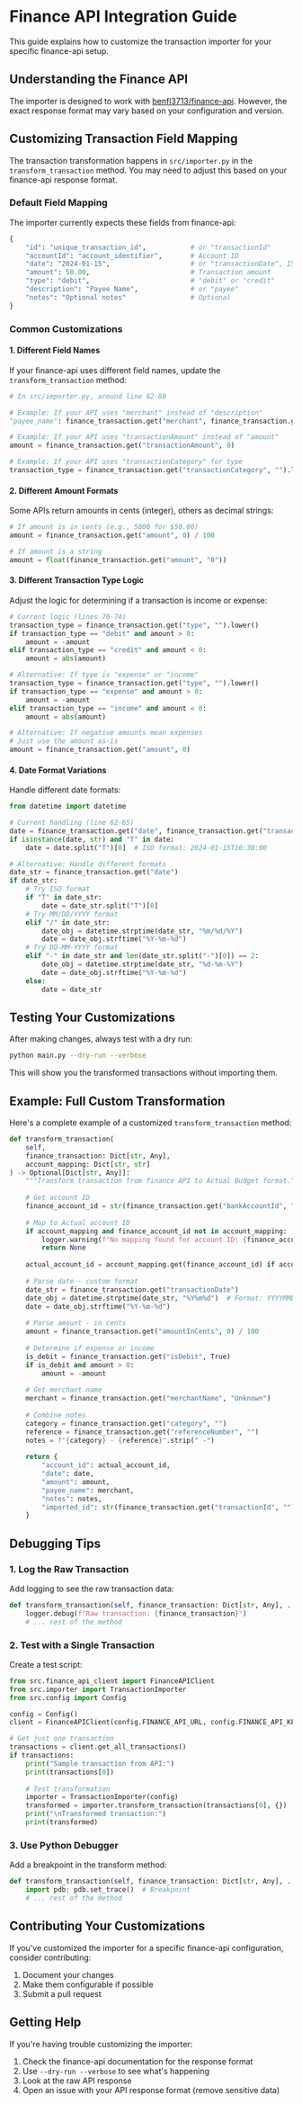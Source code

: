 # Finance API Integration Guide

This guide explains how to customize the transaction importer for your specific finance-api setup.

## Understanding the Finance API

The importer is designed to work with [benfl3713/finance-api](https://github.com/benfl3713/finance-api). However, the exact response format may vary based on your configuration and version.

## Customizing Transaction Field Mapping

The transaction transformation happens in `src/importer.py` in the `transform_transaction` method. You may need to adjust this based on your finance-api response format.

### Default Field Mapping

The importer currently expects these fields from finance-api:

```python
{
    "id": "unique_transaction_id",           # or "transactionId"
    "accountId": "account_identifier",       # Account ID
    "date": "2024-01-15",                    # or "transactionDate", ISO format
    "amount": 50.00,                         # Transaction amount
    "type": "debit",                         # "debit" or "credit"
    "description": "Payee Name",             # or "payee"
    "notes": "Optional notes"                # Optional
}
```

### Common Customizations

#### 1. Different Field Names

If your finance-api uses different field names, update the `transform_transaction` method:

```python
# In src/importer.py, around line 62-80

# Example: If your API uses "merchant" instead of "description"
"payee_name": finance_transaction.get("merchant", finance_transaction.get("description", "Unknown")),

# Example: If your API uses "transactionAmount" instead of "amount"
amount = finance_transaction.get("transactionAmount", 0)

# Example: If your API uses "transactionCategory" for type
transaction_type = finance_transaction.get("transactionCategory", "").lower()
```

#### 2. Different Amount Formats

Some APIs return amounts in cents (integer), others as decimal strings:

```python
# If amount is in cents (e.g., 5000 for $50.00)
amount = finance_transaction.get("amount", 0) / 100

# If amount is a string
amount = float(finance_transaction.get("amount", "0"))
```

#### 3. Different Transaction Type Logic

Adjust the logic for determining if a transaction is income or expense:

```python
# Current logic (lines 70-74)
transaction_type = finance_transaction.get("type", "").lower()
if transaction_type == "debit" and amount > 0:
    amount = -amount
elif transaction_type == "credit" and amount < 0:
    amount = abs(amount)

# Alternative: If type is "expense" or "income"
transaction_type = finance_transaction.get("type", "").lower()
if transaction_type == "expense" and amount > 0:
    amount = -amount
elif transaction_type == "income" and amount < 0:
    amount = abs(amount)

# Alternative: If negative amounts mean expenses
# Just use the amount as-is
amount = finance_transaction.get("amount", 0)
```

#### 4. Date Format Variations

Handle different date formats:

```python
from datetime import datetime

# Current handling (line 62-65)
date = finance_transaction.get("date", finance_transaction.get("transactionDate"))
if isinstance(date, str) and "T" in date:
    date = date.split("T")[0]  # ISO format: 2024-01-15T10:30:00

# Alternative: Handle different formats
date_str = finance_transaction.get("date")
if date_str:
    # Try ISO format
    if "T" in date_str:
        date = date_str.split("T")[0]
    # Try MM/DD/YYYY format
    elif "/" in date_str:
        date_obj = datetime.strptime(date_str, "%m/%d/%Y")
        date = date_obj.strftime("%Y-%m-%d")
    # Try DD-MM-YYYY format
    elif "-" in date_str and len(date_str.split("-")[0]) == 2:
        date_obj = datetime.strptime(date_str, "%d-%m-%Y")
        date = date_obj.strftime("%Y-%m-%d")
    else:
        date = date_str
```

## Testing Your Customizations

After making changes, always test with a dry run:

```bash
python main.py --dry-run --verbose
```

This will show you the transformed transactions without importing them.

## Example: Full Custom Transformation

Here's a complete example of a customized `transform_transaction` method:

```python
def transform_transaction(
    self,
    finance_transaction: Dict[str, Any],
    account_mapping: Dict[str, str]
) -> Optional[Dict[str, Any]]:
    """Transform transaction from finance API to Actual Budget format."""
    
    # Get account ID
    finance_account_id = str(finance_transaction.get("bankAccountId", ""))
    
    # Map to Actual account ID
    if account_mapping and finance_account_id not in account_mapping:
        logger.warning(f"No mapping found for account ID: {finance_account_id}")
        return None
    
    actual_account_id = account_mapping.get(finance_account_id) if account_mapping else finance_account_id
    
    # Parse date - custom format
    date_str = finance_transaction.get("transactionDate")
    date_obj = datetime.strptime(date_str, "%Y%m%d")  # Format: YYYYMMDD
    date = date_obj.strftime("%Y-%m-%d")
    
    # Parse amount - in cents
    amount = finance_transaction.get("amountInCents", 0) / 100
    
    # Determine if expense or income
    is_debit = finance_transaction.get("isDebit", True)
    if is_debit and amount > 0:
        amount = -amount
    
    # Get merchant name
    merchant = finance_transaction.get("merchantName", "Unknown")
    
    # Combine notes
    category = finance_transaction.get("category", "")
    reference = finance_transaction.get("referenceNumber", "")
    notes = f"{category} - {reference}".strip(" -")
    
    return {
        "account_id": actual_account_id,
        "date": date,
        "amount": amount,
        "payee_name": merchant,
        "notes": notes,
        "imported_id": str(finance_transaction.get("transactionId", ""))
    }
```

## Debugging Tips

### 1. Log the Raw Transaction

Add logging to see the raw transaction data:

```python
def transform_transaction(self, finance_transaction: Dict[str, Any], ...):
    logger.debug(f"Raw transaction: {finance_transaction}")
    # ... rest of the method
```

### 2. Test with a Single Transaction

Create a test script:

```python
from src.finance_api_client import FinanceAPIClient
from src.importer import TransactionImporter
from src.config import Config

config = Config()
client = FinanceAPIClient(config.FINANCE_API_URL, config.FINANCE_API_KEY)

# Get just one transaction
transactions = client.get_all_transactions()
if transactions:
    print("Sample transaction from API:")
    print(transactions[0])
    
    # Test transformation
    importer = TransactionImporter(config)
    transformed = importer.transform_transaction(transactions[0], {})
    print("\nTransformed transaction:")
    print(transformed)
```

### 3. Use Python Debugger

Add a breakpoint in the transform method:

```python
def transform_transaction(self, finance_transaction: Dict[str, Any], ...):
    import pdb; pdb.set_trace()  # Breakpoint
    # ... rest of the method
```

## Contributing Your Customizations

If you've customized the importer for a specific finance-api configuration, consider contributing:

1. Document your changes
2. Make them configurable if possible
3. Submit a pull request

## Getting Help

If you're having trouble customizing the importer:

1. Check the finance-api documentation for the response format
2. Use `--dry-run --verbose` to see what's happening
3. Look at the raw API response
4. Open an issue with your API response format (remove sensitive data)

